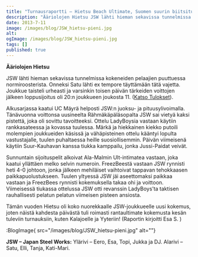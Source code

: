 ```yaml
---
title: "Turnausraportti – Hietsu Beach Ultimate, Suomen suurin biitsiturnaus"
description: "Ääriolojen Hietsu JSW lähti hieman sekavissa tunnelmissa kokeneiden pelaajien puuttuessa normiroosterista. Onneksi Satu lähti ex tempore täyttämään tätä vajetta. Joukkue taisteli urheasti ja varsinkin toisen päivän tärkeiden voittojen jälkeen loppusijoitus oli 20:n joukkueen joukosta 11. (Katso Tulokset). Alkusarjassa kaatui UC Mäyrä helposti JSW:n juoksu- ja pituusylivoimalla. Tänävuonna voittonsa uusineelta Rähmäkäpäläsopalta JSW sai vietyä kaksi pistettä,"
date: 2013-7-11
image: /images/blog/JSW_hietsu-pieni.jpg
alt:
ogImage: /images/blog/JSW_hietsu-pieni.jpg
tags: []
published: true
---
```

**Ääriolojen Hietsu**

JSW lähti hieman sekavissa tunnelmissa kokeneiden pelaajien puuttuessa normiroosterista. Onneksi Satu lähti ex tempore täyttämään tätä vajetta. Joukkue taisteli urheasti ja varsinkin toisen päivän tärkeiden voittojen jälkeen loppusijoitus oli 20:n joukkueen joukosta 11. ([Katso Tulokset](http://hietsubeachultimate.wordpress.com/hbu-2013-tulokset/)).

Alkusarjassa kaatui UC Mäyrä helposti JSW:n juoksu- ja pituusylivoimalla. Tänävuonna voittonsa uusineelta Rähmäkäpäläsopalta JSW sai vietyä kaksi pistettä, joka oli sovittu tavoitteeksi.  Ottelu LadyBoysia vastaan käytiin rankkasateessa ja kovassa tuulessa. Märkä ja hiekkainen kiekko putoili molempien joukkueiden käsissä ja vähäpisteinen ottelu kääntyi lopulta vastustajalle, tuulen puhaltaessa heille suosiollisemmin. Päivän viimeisenä käytiin Suur-Kauhavan kanssa tiukka kamppailu, jonka Jussi-Paidat veivät.

Sunnuntain sijoituspelit alkoivat Ala-Malmin Ult-intimatea vastaan, joka kaatui yllättäen melko selvin numeroin. FreezBeestä vastaan JSW rynnisti heti 4-0 johtoon, jonka jälkeen mehiläiset vaihtoivat tappavan tehokkaasen paikkapuolustukseen. Tuulen yltyessä JSW jäi aseettomaksi paikkaa vastaan ja FreezBees rynnisti kokemuksella takaa ohi ja voittoon. Viimeisessä tiukassa ottelussa JSW otti revanssin LadyBoys’ta taktisen rauhallisesti pelatun pelatun viimeisen pisteen ansiosta.

Tämän vuoden Hietsu oli koko nuorekkaalle JSW-joukkueelle uusi kokemus, joten näistä kahdesta päivästä tuli roimasti rantaultimate kokemusta kesän tuleviin turnauksiin, kuten Kalajoelle ja Yyteriin! (Raportin kirjoitti Esa S. )

:BlogImage{ src="/images/blog/JSW_hietsu-pieni.jpg" alt=""}

**JSW – Japan Steel Works:**   Ylärivi – Eero, Esa, Topi, Jukka ja DJ. Alarivi – Satu, Elli, Tanja, Kati-Mari.
